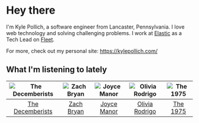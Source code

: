 # Hey there


I'm Kyle Pollich, a software engineer from Lancaster, Pennsylvania. I love web technology and solving challenging problems.
I work at [Elastic](https://www.elastic.co/) as a Tech Lead on [Fleet](https://www.elastic.co/guide/en/fleet/current/fleet-overview.html).

For more, check out my personal site: https://kylepollich.com/

## What I'm listening to lately

<!-- begin artists -->
  |![The Decemberists](https://i.scdn.co/image/ab6761610000f178ad12e7af41c3a1903d1273b8)|![Zach Bryan](https://i.scdn.co/image/ab6761610000f1784fd54df35bfcfa0fc9fc2da7)|![Joyce Manor](https://i.scdn.co/image/ab6761610000f178b3f2a370b7c0ab22e199217c)|![Olivia Rodrigo](https://i.scdn.co/image/ab6761610000f178e03a98785f3658f0b6461ec4)|![The 1975](https://i.scdn.co/image/ab6761610000f17889348336354096fd4e36ca73)|
  |:---:|:---:|:---:|:---:|:---:|
  |[The Decemberists](https://open.spotify.com/artist/7ITd48RbLVpUfheE7B86o2)|[Zach Bryan](https://open.spotify.com/artist/40ZNYROS4zLfyyBSs2PGe2)|[Joyce Manor](https://open.spotify.com/artist/7qbvNcfTfckhCNM8NiR8nN)|[Olivia Rodrigo](https://open.spotify.com/artist/1McMsnEElThX1knmY4oliG)|[The 1975](https://open.spotify.com/artist/3mIj9lX2MWuHmhNCA7LSCW)|
<!-- end artists -->
